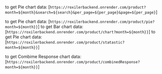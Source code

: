 to get Pie chart data: [`https://roxilerbackend.onrender.com/product?month=${month}&search=${search}&per_page=${per_page}&page=${per_page}`]

to get Pie chart data: [`https://roxilerbackend.onrender.com/product/pie?month=${month}}`]
to get Bar chart data: [`https://roxilerbackend.onrender.com/product/chart?month=${month}}`]
to get Pie chart data: [`https://roxilerbackend.onrender.com/product/statastic?month=${month}}`]

to get Combime Response chart data: [`https://roxilerbackend.onrender.com/product/combinedResponse?month=${month}}`]
